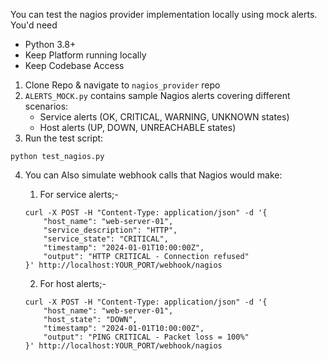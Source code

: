 You can test the nagios provider implementation locally using mock alerts.
You'd need
- Python 3.8+
- Keep Platform running locally
- Keep Codebase Access

1. Clone Repo & navigate to `nagios_provider` repo
2. `ALERTS_MOCK.py` contains sample Nagios alerts covering different scenarios:
    - Service alerts (OK, CRITICAL, WARNING, UNKNOWN states)
    - Host alerts (UP, DOWN, UNREACHABLE states)
3. Run the test script:
```
python test_nagios.py
```
4. You can Also simulate webhook calls that Nagios would make:
    1. For service alerts;-

    ```
    curl -X POST -H "Content-Type: application/json" -d '{
        "host_name": "web-server-01",
        "service_description": "HTTP",
        "service_state": "CRITICAL",
        "timestamp": "2024-01-01T10:00:00Z",
        "output": "HTTP CRITICAL - Connection refused"
    }' http://localhost:YOUR_PORT/webhook/nagios
    ```

    2. For host alerts;-
    
    ```
    curl -X POST -H "Content-Type: application/json" -d '{
        "host_name": "web-server-01",
        "host_state": "DOWN",
        "timestamp": "2024-01-01T10:00:00Z",
        "output": "PING CRITICAL - Packet loss = 100%"
    }' http://localhost:YOUR_PORT/webhook/nagios
    ```